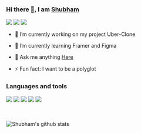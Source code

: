 ### Hi there 👋, I am <a href="https://shubhski.dev/" target="_blank">Shubham</a>

<a href="https://twitter.com/shubhski" target="_blank"><img src="https://img.icons8.com/color/48/000000/twitter.png"/></a>
<a href="https://www.linkedin.com/in/shubhski/" target="_blank"><img src="https://img.icons8.com/fluent/48/000000/linkedin.png"/></a>
<a href="mailto:shubham88ingh@gmail.com"><img src="https://img.icons8.com/ios/48/000000/important-mail.png"/></a>

- 🔭 I’m currently working on  my project Uber-Clone
- 🌱 I’m currently learning Framer and Figma

- 💬 Ask me anything [Here](https://github.com/shubhsk88/shubhsk88/issues)
- ⚡ Fun fact: I want to be a polyglot 

### Languages and tools


<div>
<img src="https://img.icons8.com/plasticine/48/000000/react.png"/>
<img src="https://img.icons8.com/color/48/000000/graphql.png"/>
<img src="https://img.icons8.com/color/48/000000/javascript.png"/>
<img src="https://img.icons8.com/color/48/000000/mongodb.png"/>
<img src="https://img.icons8.com/color/48/000000/nodejs.png"/>
</div>
<br/>
<br/>


![Shubham's github stats](https://github-readme-stats.vercel.app/api?username=shubhsk88&count_private=true&theme=theme=radical)
